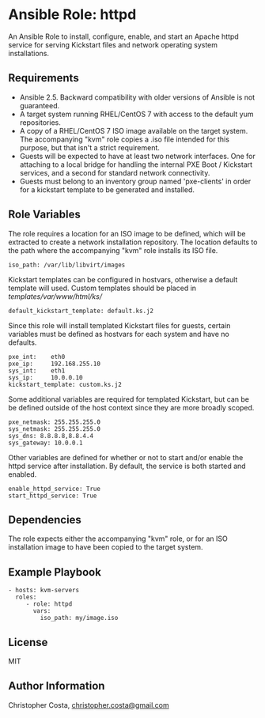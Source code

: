 Ansible Role: httpd
=========

An Ansible Role to install, configure, enable, and start an Apache httpd service for serving Kickstart files and network operating system installations.

Requirements
------------

* Ansible 2.5. Backward compatibility with older versions of Ansible is not guaranteed.
* A target system running RHEL/CentOS 7 with access to the default yum repositories.
* A copy of a RHEL/CentOS 7 ISO image available on the target system.  The accompanying "kvm" role copies a .iso file intended for this purpose, but that isn't a strict requirement.
* Guests will be expected to have at least two network interfaces.  One for attaching to a local bridge for handling the internal PXE Boot / Kickstart services, and a second for standard network connectivity. 
* Guests must belong to an inventory group named 'pxe-clients' in order for a kickstart template to be generated and installed.

Role Variables
--------------

The role requires a location for an ISO image to be defined, which will be extracted to create a network installation repository.   The location defaults to the path where the accompanying "kvm" role installs its ISO file.

    iso_path: /var/lib/libvirt/images

Kickstart templates can be configured in hostvars, otherwise a default template will used.  Custom templates should be placed in *templates/var/www/html/ks/*

    default_kickstart_template: default.ks.j2

Since this role will install templated Kickstart files for guests, certain variables must be defined as hostvars for each system and have no defaults.

    pxe_int:    eth0
    pxe_ip:     192.168.255.10
    sys_int:    eth1
    sys_ip:     10.0.0.10
    kickstart_template: custom.ks.j2

Some additional variables are required for templated Kickstart, but can be be defined outside of the host context since they are more broadly scoped.

    pxe_netmask: 255.255.255.0
    sys_netmask: 255.255.255.0
    sys_dns: 8.8.8.8,8.8.4.4
    sys_gateway: 10.0.0.1

Other variables are defined for whether or not to start and/or enable the httpd service after installation.  By default, the service is both started and enabled.

    enable_httpd_service: True
    start_httpd_service: True

Dependencies
------------

The role expects either the accompanying "kvm" role, or for an ISO installation image to have been copied to the target system.

Example Playbook
----------------

    - hosts: kvm-servers
      roles:
         - role: httpd
           vars:
             iso_path: my/image.iso

License
-------

MIT

Author Information
------------------

Christopher Costa, christopher.costa@gmail.com
